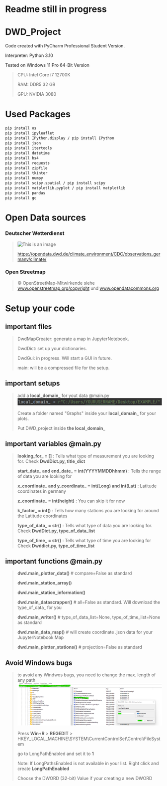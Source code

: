 # Readme  still in progress
# DWD_Project

Code created with PyCharm Professional Student Version.

Interpreter: Python 3.10

Tested on Windows 11 Pro 64-Bit Version


>CPU: Intel Core i7 12700K
> 
> RAM: DDR5 32 GB
> 
> GPU: NVIDIA 3080 
>
# Used Packages
```
pip install os 
pip install ipyleaflet
pip install IPython.display / pip install IPython
pip install json
pip install itertools
pip install datetime
pip install bs4
pip install requests
pip install zipfile
pip install tkinter
pip install numpy
pip install scipy.spatial / pip install scipy
pip install matplotlib.pyplot / pip install matplotlib
pip install pandas
pip install gc
```
# Open Data sources
### Deutscher Wetterdienst
>![This is an image](https://www.dwd.de/SharedDocs/bilder/DE/logos/dwd/dwd_logo_258x69.png?__blob=normal&v=1)
> 
>https://opendata.dwd.de/climate_environment/CDC/observations_germany/climate/
### Open Streetmap 
>© OpenStreetMap-Mitwirkende siehe www.openstreetmap.org/copyright und www.opendatacommons.org

# Setup your code
## important files
>DwdMapCreater: generate a map in JupyterNotebook.
>
>DwdDict: set up your dictionaries.
>
>DwdGui: in progress. Will start a GUI in future.
>
>main: will be a compressed file for the setup.
## important setups
>add a **local_domain_** for yout data @main.py ![img_1.png](img_1.png)
> 
> Create a folder named "Graphs" inside your **local_domain_** for your plots.
> 
> Put DWD_project inside **the local_domain_**
## important variables @main.py
>**looking_for_ = []** : Tells what type of measurement you are looking for. Check **DwdDict.py, title_dict**
> 
>**start_date_ and end_date_ = int(YYYYMMDDhhmm)**  : Tells the range of data you are looking for
> 
>**x_coordinate_ and y_coordinate_ = int(Long) and int(Lat)** : Latitude coordinates in germany
> 
>**z_coordinate_ = int(height)** : You can skip it for now
> 
>**k_factor_ = int()** : Tells how many stations you are looking for around the Latitude coordinates
> 
> **type_of_data_ = str()** : Tells what type of data you are looking for. Check **DwdDict.py, type_of_data_list**
> 
> **type_of_time_ = str()** : Tells what type of time you are looking for Check **Dwddict.py, type_of_time_list**

## important functions @main.py
> **dwd.main_plotter_data()** # compare=False as standard
> 
> **dwd.main_station_array()**
> 
> **dwd.main_station_information()**
> 
> **dwd.main_datascrapper()** # all=False as standard. Will download the type_of_data_ for you
> 
> **dwd.main_writer()** # type_of_data_list=None, type_of_time_list=None as standard
>  
> **dwd.main_data_map()** # will create coordinate .json data for your JupyterNotebook Map
> 
> **dwd.main_plotter_stations()** # projection=False as standard
> 
## Avoid Windows bugs
> to avoid any Windwos bugs, you need to change the max. length of any path![](disable_windwos_path_limit.png)
> 
> Press **Win+R** > **REGEDIT** > HKEY_LOCAL_MACHINE\SYSTEM\CurrentControlSet\Control\FileSystem
> 
> go to LongPathEnabled and set it to **1**
> 
> Note: If LongPathsEnabled is not available in your list. Right click and create **LongPathEnabled**
> 
> Choose the DWORD (32-bit) Value if your creating a new DWORD
>